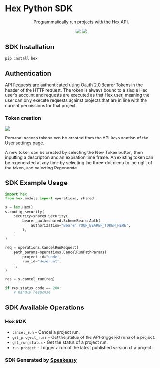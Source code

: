 # Hex Python SDK

<div align="center">
   <p>Programmatically run projects with the Hex API.</p>
   <img src="https://img.shields.io/github/actions/workflow/status/speakeasy-sdks/hex-python-sdk/speakeasy_sdk_generation.yml?style=for-the-badge" />
   <a href="https://learn.hex.tech/docs/develop-logic/hex-api/overview"><img src="https://img.shields.io/static/v1?label=Docs&message=API Ref&color=F5C0C0&style=for-the-badge" /></a>
</div>

<!-- Start SDK Installation -->
## SDK Installation

```bash
pip install hex
```
<!-- End SDK Installation -->

## Authentication

API Requests are authenticated using Oauth 2.0 Bearer Tokens in the header of the HTTP request. The token is always bound to a single Hex user's account and requests are executed as that Hex user, meaning the user can only execute requests against projects that are in line with the current permissions for that project.

### Token creation

![](https://learn.hex.tech/assets/images/api-tokens-3e39d4aea5ed40b3aeff4d583c80a41d.png)

Personal access tokens can be created from the API keys section of the User settings page.

A new token can be created by selecting the New Token button, then inputting a description and an expiration time frame. An existing token can be regenerated at any time by selecting the three-dot menu to the right of the token, and selecting Regenerate.

## SDK Example Usage
<!-- Start SDK Example Usage -->
```python
import hex
from hex.models import operations, shared

s = hex.Hex()
s.config_security(
    security=shared.Security(
        bearer_auth=shared.SchemeBearerAuth(
            authorization="Bearer YOUR_BEARER_TOKEN_HERE",
        ),
    )
)
   
req = operations.CancelRunRequest(
    path_params=operations.CancelRunPathParams(
        project_id="unde",
        run_id="deserunt",
    ),
)
    
res = s.cancel_run(req)

if res.status_code == 200:
    # handle response
```
<!-- End SDK Example Usage -->

<!-- Start SDK Available Operations -->
## SDK Available Operations

### Hex SDK

* `cancel_run` - Cancel a project run.
* `get_project_runs` - Get the status of the API-triggered runs of a project.
* `get_run_status` - Get the status of a project run.
* `run_project` - Trigger a run of the latest published version of a project.
<!-- End SDK Available Operations -->

### SDK Generated by [Speakeasy](https://docs.speakeasyapi.dev/docs/using-speakeasy/client-sdks)
